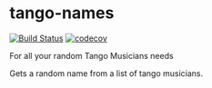 # tango-names

[![Build Status](https://travis-ci.org/fedesilvaponte/tango-names.svg?branch=master)](https://travis-ci.org/fedesilvaponte/tango-names)
[![codecov](https://codecov.io/gh/fedesilvaponte/tango-names/branch/master/graph/badge.svg)](https://codecov.io/gh/fedesilvaponte/tango-names)

For all your random Tango Musicians needs

Gets a random name from a list of tango musicians. 

